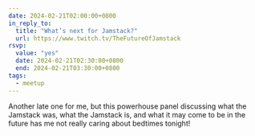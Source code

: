 ```yaml
---
date: 2024-02-21T02:00:00+0800
in_reply_to:
  title: "What’s next for Jamstack?"
  url: https://www.twitch.tv/TheFutureOfJamstack
rsvp:
  value: "yes"
  date: 2024-02-21T02:30:00+0800
  end: 2024-02-21T03:30:00+0800
tags:
  - meetup
---
```


Another late one for me, but this powerhouse panel discussing what the Jamstack was, what the Jamstack is, and what it may come to be in the future has me not really caring about bedtimes tonight!
